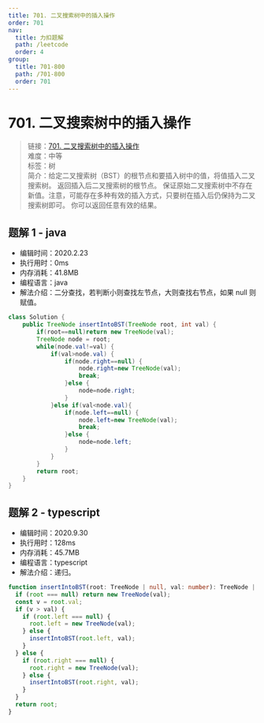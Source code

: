 ```yaml
---
title: 701. 二叉搜索树中的插入操作
order: 701
nav:
  title: 力扣题解
  path: /leetcode
  order: 4
group:
  title: 701-800
  path: /701-800
  order: 701
---
```


# 701. 二叉搜索树中的插入操作

> 链接：[701. 二叉搜索树中的插入操作](https://leetcode-cn.com/problems/insert-into-a-binary-search-tree/)  
> 难度：中等  
> 标签：树  
> 简介：给定二叉搜索树（BST）的根节点和要插入树中的值，将值插入二叉搜索树。 返回插入后二叉搜索树的根节点。 保证原始二叉搜索树中不存在新值。注意，可能存在多种有效的插入方式，只要树在插入后仍保持为二叉搜索树即可。 你可以返回任意有效的结果。

## 题解 1 - java

- 编辑时间：2020.2.23
- 执行用时：0ms
- 内存消耗：41.8MB
- 编程语言：java
- 解法介绍：二分查找，若判断小则查找左节点，大则查找右节点，如果 null 则赋值。

```java
class Solution {
    public TreeNode insertIntoBST(TreeNode root, int val) {
    	if(root==null)return new TreeNode(val);
    	TreeNode node = root;
    	while(node.val!=val) {
    		if(val>node.val) {
    			if(node.right==null) {
    				node.right=new TreeNode(val);
    				break;
    			}else {
    				node=node.right;
    			}
    		}else if(val<node.val){
    			if(node.left==null) {
    				node.left=new TreeNode(val);
    				break;
    			}else {
    				node=node.left;
    			}
    		}
    	}
    	return root;
    }
}
```

## 题解 2 - typescript

- 编辑时间：2020.9.30
- 执行用时：128ms
- 内存消耗：45.7MB
- 编程语言：typescript
- 解法介绍：递归。

```typescript
function insertIntoBST(root: TreeNode | null, val: number): TreeNode | null {
  if (root === null) return new TreeNode(val);
  const v = root.val;
  if (v > val) {
    if (root.left === null) {
      root.left = new TreeNode(val);
    } else {
      insertIntoBST(root.left, val);
    }
  } else {
    if (root.right === null) {
      root.right = new TreeNode(val);
    } else {
      insertIntoBST(root.right, val);
    }
  }
  return root;
}
```
